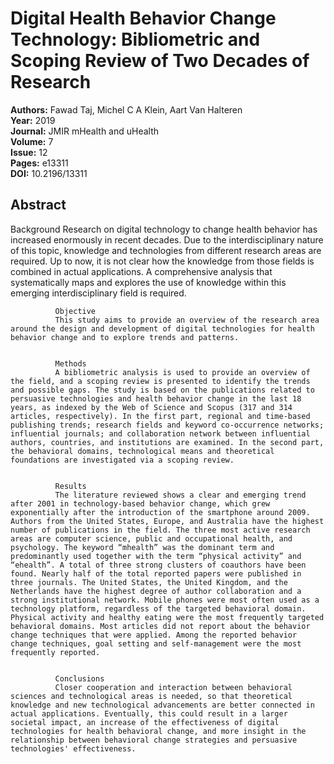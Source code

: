 # Digital Health Behavior Change Technology: Bibliometric and Scoping Review of Two Decades of Research

**Authors:** Fawad Taj, Michel C A Klein, Aart Van Halteren  
**Year:** 2019  
**Journal:** JMIR mHealth and uHealth  
**Volume:** 7  
**Issue:** 12  
**Pages:** e13311  
**DOI:** 10.2196/13311  

## Abstract
Background
              Research on digital technology to change health behavior has increased enormously in recent decades. Due to the interdisciplinary nature of this topic, knowledge and technologies from different research areas are required. Up to now, it is not clear how the knowledge from those fields is combined in actual applications. A comprehensive analysis that systematically maps and explores the use of knowledge within this emerging interdisciplinary field is required.
            
            
              Objective
              This study aims to provide an overview of the research area around the design and development of digital technologies for health behavior change and to explore trends and patterns.
            
            
              Methods
              A bibliometric analysis is used to provide an overview of the field, and a scoping review is presented to identify the trends and possible gaps. The study is based on the publications related to persuasive technologies and health behavior change in the last 18 years, as indexed by the Web of Science and Scopus (317 and 314 articles, respectively). In the first part, regional and time-based publishing trends; research fields and keyword co-occurrence networks; influential journals; and collaboration network between influential authors, countries, and institutions are examined. In the second part, the behavioral domains, technological means and theoretical foundations are investigated via a scoping review.
            
            
              Results
              The literature reviewed shows a clear and emerging trend after 2001 in technology-based behavior change, which grew exponentially after the introduction of the smartphone around 2009. Authors from the United States, Europe, and Australia have the highest number of publications in the field. The three most active research areas are computer science, public and occupational health, and psychology. The keyword “mhealth” was the dominant term and predominantly used together with the term “physical activity” and “ehealth”. A total of three strong clusters of coauthors have been found. Nearly half of the total reported papers were published in three journals. The United States, the United Kingdom, and the Netherlands have the highest degree of author collaboration and a strong institutional network. Mobile phones were most often used as a technology platform, regardless of the targeted behavioral domain. Physical activity and healthy eating were the most frequently targeted behavioral domains. Most articles did not report about the behavior change techniques that were applied. Among the reported behavior change techniques, goal setting and self-management were the most frequently reported.
            
            
              Conclusions
              Closer cooperation and interaction between behavioral sciences and technological areas is needed, so that theoretical knowledge and new technological advancements are better connected in actual applications. Eventually, this could result in a larger societal impact, an increase of the effectiveness of digital technologies for health behavioral change, and more insight in the relationship between behavioral change strategies and persuasive technologies' effectiveness.

